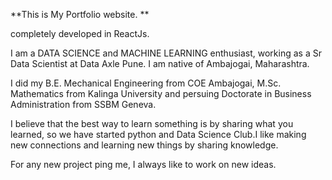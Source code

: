 **This is My Portfolio website. **

completely developed in ReactJs.

I am a DATA SCIENCE and MACHINE LEARNING enthusiast, working as a Sr Data Scientist at Data Axle Pune. I am native of Ambajogai, Maharashtra.

I did my B.E. Mechanical Engineering from COE Ambajogai, M.Sc. Mathematics from Kalinga University and persuing Doctorate in Business Administration from SSBM Geneva.

I believe that the best way to learn something is by sharing what you learned, so we have started python and Data Science Club.I like making new connections and learning new things by sharing knowledge.

For any new project ping me, I always like to work on new ideas.
